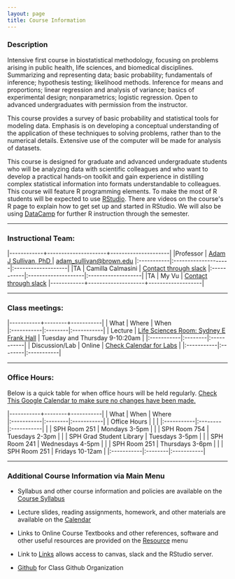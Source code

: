 ```yaml
---
layout: page
title: Course Information
---
```

### Description



Intensive first course in biostatistical methodology, focusing on problems arising in public health, life sciences, and biomedical disciplines. Summarizing and representing data; basic probability; fundamentals of inference; hypothesis testing; likelihood methods. Inference for means and proportions; linear regression and analysis of variance; basics of experimental design; nonparametrics; logistic regression. Open to advanced undergraduates with permission from the instructor.


This course provides a survey of basic probability and statistical tools for modeling data.  Emphasis is on developing a conceptual understanding of the application of these techniques to solving problems, rather than to the numerical details. Extensive use of the computer will be made for analysis of datasets.



This course is designed for graduate and advanced undergraduate students who will be analyzing data with scientific colleagues and who want to develop a practical hands-on toolkit and gain experience in distilling complex statistical information into formats understandable to colleagues. This course will feature R programming elements. To make the most of R students will be expected to use [RStudio](https://www.rstudio.com/). There are videos on the course's R page to explain how to get set up and started in RStudio. We will also be using [DataCamp](https://www.datacamp.com) for further R instruction through the semester. 



* * *

### Instructional Team:

|------------+---------------------+---------------------|
|Professor   | [Adam J Sullivan, PhD ](https://vivo.brown.edu/display/asulliv3) | [adam_sullivan@brown.edu](mailto:adam_sullivan@brown.edu)
|:-----------|:--------------------|:-------------------|
|TA         | Camilla Calmasini | [Contact through slack](https://php-1510-2510.slack.com)
|:-----------|:--------------------|:-------------------|
|TA         | My Vu   | [Contact through slack](https://php-1510-2510.slack.com)
|------------+--------------------+-------------------|



* * *

### Class meetings:



|-----------+--------+-----------|
| What    |  Where | When      
|:-----------|:--------|:-----------|
| Lecture |  [Life Sciences Room: Sydney E Frank Hall](http://brown.edu/Facilities/Facilities_Management/maps/index.php#building/SFRANKHLSB) |  Tuesday and Thursday  9-10:20am |
|:-----------|:--------|:-----------|
| Discussion/Lab  | Online | [Check Calendar for Labs]({{site.baseurl}}/calendar/) | 
|:-----------|:--------|:-----------|


* * *

### Office Hours:

Below is a quick table for when office hours will be held regularly. [Check This Google Calendar to make sure no changes have been made. ](https://calendar.google.com/calendar/embed?src=brown.edu_t7i57drkqalvmkn2815v1vo48o%40group.calendar.google.com&ctz=America%2FNew_York)

|-----------+--------+-----------|
| What    |  When  | Where      
|:-----------|:--------|:-----------|
| Office Hours |  |   |
|:-----------|:--------|:-----------|
| | SPH Room 251 | Mondays 3-5pm | 
| |  SPH Room 754 | Tuesdays 2-3pm | 
|  |  SPH Grad Student Library  | Tuesdays 3-5pm | 
|  |  SPH Room 241 | Wednesdays 4-5pm | 
|  |  SPH Room 251 | Thursdays 3-6pm | 
|  |  SPH Room 251 | Fridays 10-12am | 
|:-----------|:--------|:-----------|


* * * 

### Additional Course Information via Main Menu

* Syllabus and other course information and policies are available on the [Course
Syllabus]({{site.baseurl}}/syllabus)

* Lecture slides, reading assignments, homework, and other materials
are available on the  [Calendar]({{site.baseurl}}/calendar)

* Links to Online Course Textbooks and other references, software  and other
  useful resources are provided on the
  [Resource]({{site.baseurl}}/resources) menu

* Link to [Links]({{site.baseurl}}/links) allows access to canvas, slack and the RStudio server. 

* [Github](http://github.com/php-1510-2510) for Class Github Organization
  
  





